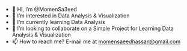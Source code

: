 - 👋 Hi, I’m @MomenSa3eed
- 👀 I’m interested in Data Analysis & Visualization
- 🌱 I’m currently learning Data Analysis
- 💞️ I’m looking to collaborate on a Simple Project for Learning Data Analysis & Visualization
- 📫 How to reach me? E-mail me at momensaeedhassan@gmail.com

<!---
MomenSa3eed/MomenSa3eed is a ✨ special ✨ repository because its `README.md` (this file) appears on your GitHub profile.
You can click the Preview link to take a look at your changes.
--->
